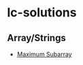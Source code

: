 # lc-solutions

## Array/Strings

- [Maximum Subarray](https://leetcode.com/problems/maximum-subarray/)
